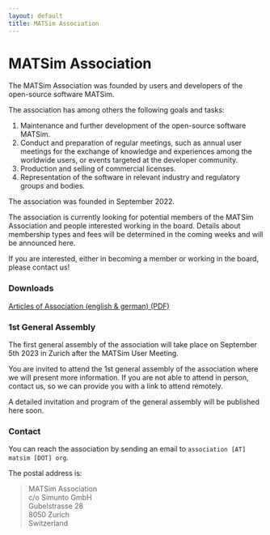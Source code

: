 ```yaml
---
layout: default
title: MATSim Association
---
```


# MATSim Association

The MATSim Association was founded by users and developers of the open-source software MATSim.

The association has among others the following goals and tasks:

1. Maintenance and further development of the open-source software MATSim.
2. Conduct and preparation of regular meetings, such as annual user meetings for the exchange of knowledge and experiences among the worldwide users, or events targeted at the developer community.
3. Production and selling of commercial licenses.
4. Representation of the software in relevant industry and regulatory groups and bodies.

The association was founded in September 2022.


The association is currently looking for potential members of the MATSim Association and 
people interested working in the board. Details about membership types and fees will be determined in 
the coming weeks and will be announced here.

If you are interested, either in becoming a member or working in the board, please contact us!


### Downloads

<a href="/association/docs/2022_Statuten_bilingual.pdf"><i class="fa fa-file-pdf-o"></i> Articles of Association (english & german) (PDF)</a>

### 1st General Assembly

The first general assembly of the association will take place on September 5th 2023 in Zurich after the MATSim User Meeting.

You are invited to attend the 1st general assembly of the association where we will present more information.
If you are not able to attend in person, contact us, so we can provide you with a link to attend remotely.

A detailed invitation and program of the general assembly will be published here soon.



### Contact

You can reach the association by sending an email to `association [AT] matsim [DOT] org`.

The postal address is:

> MATSim Association  
c/o Simunto GmbH  
Gubelstrasse 28  
8050 Zurich  
Switzerland
